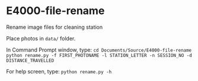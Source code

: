 # E4000-file-rename
Rename image files for cleaning station

Place photos in `data/` folder.

In Command Prompt window, type:
`cd Documents/Source/E4000-file-rename`
`python rename.py -f FIRST_PHOTONAME -l STATION_LETTER -n SESSION_NO -d DISTANCE_TRAVELLED`

For help screen, type:
`python rename.py -h`
